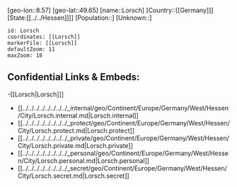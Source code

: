 ﻿---
location: [49.65,8.57]
mapzoom: [7,12] 
mapmarker: city 
type: City
tags:
- geo/City


SpocWebEntityId: 32099
isDeleted: false
confidential: public

---
[geo-lon::8.57]
[geo-lat::49.65]
[name::Lorsch]
[Country::[[Germany]]]
[State:[[../../Hessen]]]]
[Population::]
[Unknown::]


```leaflet
id: Lorsch
coordinates: [[Lorsch]]
markerFile: [[Lorsch]]
defaultZoom: 11 
maxZoom: 18
```


## Confidential Links & Embeds: 
-[[Lorsch|Lorsch]]] 
- [[../../../../../../../../_internal/geo/Continent/Europe/Germany/West/Hessen/City/Lorsch.internal.md|Lorsch.internal]] 
- [[../../../../../../../../_protect/geo/Continent/Europe/Germany/West/Hessen/City/Lorsch.protect.md|Lorsch.protect]] 
- [[../../../../../../../../_private/geo/Continent/Europe/Germany/West/Hessen/City/Lorsch.private.md|Lorsch.private]] 
- [[../../../../../../../../_personal/geo/Continent/Europe/Germany/West/Hessen/City/Lorsch.personal.md|Lorsch.personal]] 
- [[../../../../../../../../_secret/geo/Continent/Europe/Germany/West/Hessen/City/Lorsch.secret.md|Lorsch.secret]] 
